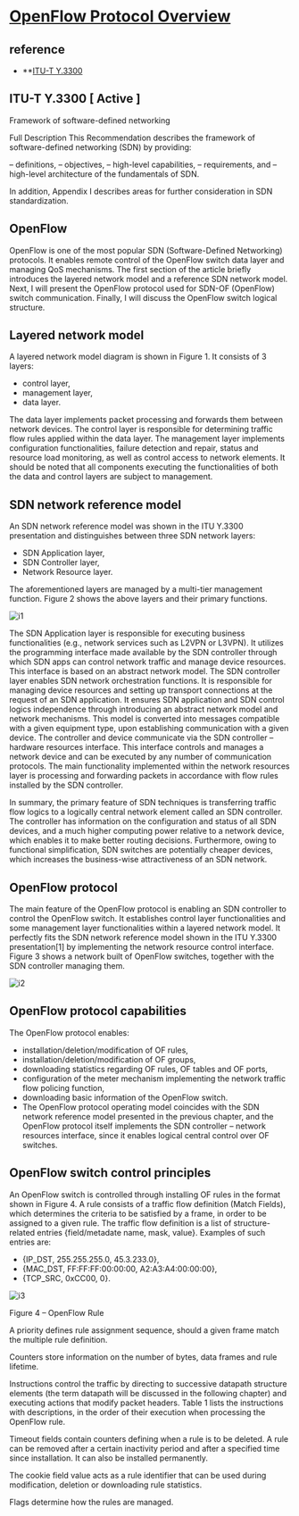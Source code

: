 # **[OpenFlow Protocol Overview](https://exatel.pl/en/knowledge/blog/articles/openflow-protocol-overview/)**

## reference

- **[ITU-T Y.3300](https://store.accuristech.com/asa/standards/itu-t-y-3300?product_id=2829252&srsltid=AfmBOorJTv7Di1r58x_YygzwiKn4QDtamc0JMim2sRDL8tMJRZ5XxHQs)

## ITU-T Y.3300 [ Active ]

Framework of software-defined networking

Full Description
This Recommendation describes the framework of software-defined networking (SDN) by providing:

– definitions,
– objectives,
– high-level capabilities,
– requirements, and
– high-level architecture
of the fundamentals of SDN.

In addition, Appendix I describes areas for further consideration in SDN standardization.

## OpenFlow

OpenFlow is one of the most popular SDN (Software-Defined Networking) protocols. It enables remote control of the OpenFlow switch data layer and managing QoS mechanisms. The first section of the article briefly introduces the layered network model and a reference SDN network model. Next, I will present the OpenFlow protocol used for SDN-OF (OpenFlow) switch communication. Finally, I will discuss the OpenFlow switch logical structure.

## Layered network model

A layered network model diagram is shown in Figure 1. It consists of 3 layers:

- control layer,
- management layer,
- data layer.

The data layer implements packet processing and forwards them between network devices. The control layer is responsible for determining traffic flow rules applied within the data layer. The management layer implements configuration functionalities, failure detection and repair, status and resource load monitoring, as well as control access to network elements. It should be noted that all components executing the functionalities of both the data and control layers are subject to management.

## SDN network reference model

An SDN network reference model was shown in the ITU Y.3300 presentation and distinguishes between three SDN network layers:

- SDN Application layer,
- SDN Controller layer,
- Network Resource layer.

The aforementioned layers are managed by a multi-tier management function. Figure 2 shows the above layers and their primary functions.

![i1](https://exatel.pl/app/uploads/sites/3/2020/10/Rys.2-Model-referencyjny-sieci-SDN.-Na-podstawie-ITU-Y.3300-K-eng.jpg)

The SDN Application layer is responsible for executing business functionalities (e.g., network services such as L2VPN or L3VPN). It utilizes the programming interface made available by the SDN controller through which SDN apps can control network traffic and manage device resources. This interface is based on an abstract network model. The SDN controller layer enables SDN network orchestration functions. It is responsible for managing device resources and setting up transport connections at the request of an SDN application. It ensures SDN application and SDN control logics independence through introducing an abstract network model and network mechanisms. This model is converted into messages compatible with a given equipment type, upon establishing communication with a given device. The controller and device communicate via the SDN controller – hardware resources interface. This interface controls and manages a network device and can be executed by any number of communication protocols. The main functionality implemented within the network resources layer is processing and forwarding packets in accordance with flow rules installed by the SDN controller.

In summary, the primary feature of SDN techniques is transferring traffic flow logics to a logically central network element called an SDN controller. The controller has information on the configuration and status of all SDN devices, and a much higher computing power relative to a network device, which enables it to make better routing decisions. Furthermore, owing to functional simplification, SDN switches are potentially cheaper devices, which increases the business-wise attractiveness of an SDN network.

## OpenFlow protocol

The main feature of the OpenFlow protocol is enabling an SDN controller to control the OpenFlow switch. It establishes control layer functionalities and some management layer functionalities within a layered network model. It perfectly fits the SDN network reference model shown in the ITU Y.3300 presentation[1] by implementing the network resource control interface. Figure 3 shows a network built of OpenFlow switches, together with the SDN controller managing them.

![i2](https://exatel.pl/app/uploads/sites/3/2020/10/Rys.3-Siec-SDN-wykorzystujaca-Openflow-1_K-eng.jpg)

## OpenFlow protocol capabilities

The OpenFlow protocol enables:

- installation/deletion/modification of OF rules,
- installation/deletion/modification of OF groups,
- downloading statistics regarding OF rules, OF tables and OF ports,
- configuration of the meter mechanism implementing the network traffic flow policing function,
- downloading basic information of the OpenFlow switch.
- The OpenFlow protocol operating model coincides with the SDN network reference model presented in the previous chapter, and the OpenFlow protocol itself implements the SDN controller – network resources interface, since it enables logical central control over OF switches.

## OpenFlow switch control principles

An OpenFlow switch is controlled through installing OF rules in the format shown in Figure 4. A rule consists of a traffic flow definition (Match Fields), which determines the criteria to be satisfied by a frame, in order to be assigned to a given rule. The traffic flow definition is a list of structure-related entries {field/metadate name, mask, value}. Examples of such entries are:

- {IP_DST, 255.255.255.0, 45.3.233.0},
- {MAC_DST, FF:FF:FF:00:00:00, A2:A3:A4:00:00:00},
- {TCP_SRC, 0xCC00, 0}.

![i3](https://exatel.pl/app/uploads/sites/3/2020/10/Rys.4-Regula-Openflow.png)

Figure 4 – OpenFlow Rule

A priority defines rule assignment sequence, should a given frame match the multiple rule definition.

Counters store information on the number of bytes, data frames and rule lifetime.

Instructions control the traffic by directing to successive datapath structure elements (the term datapath will be discussed in the following chapter) and executing actions that modify packet headers. Table 1 lists the instructions with descriptions, in the order of their execution when processing the OpenFlow rule.

Timeout fields contain counters defining when a rule is to be deleted. A rule can be removed after a certain inactivity period and after a specified time since installation. It can also be installed permanently.

The cookie field value acts as a rule identifier that can be used during modification, deletion or downloading rule statistics.

Flags determine how the rules are managed.
